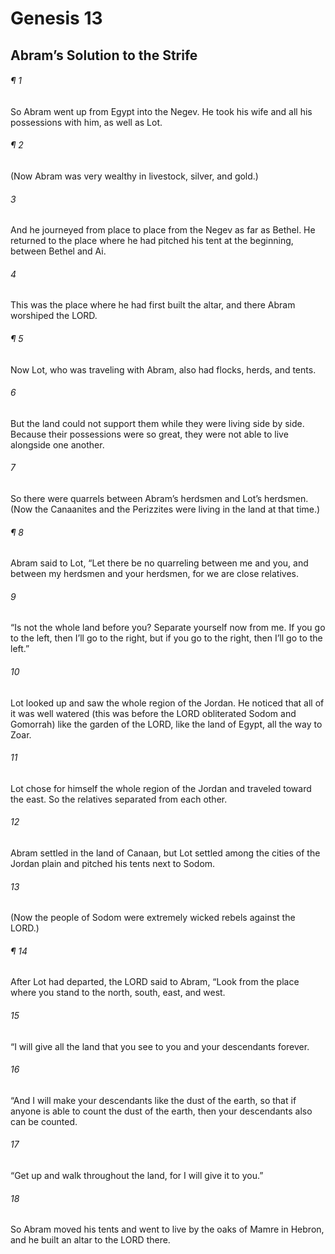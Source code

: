 # Genesis 13
## Abram’s Solution to the Strife
###### ¶ 1
So Abram went up from Egypt into the Negev. He took his wife and all his possessions with him, as well as Lot.
###### ¶ 2
(Now Abram was very wealthy in livestock, silver, and gold.)
###### 3
And he journeyed from place to place from the Negev as far as Bethel. He returned to the place where he had pitched his tent at the beginning, between Bethel and Ai.
###### 4
This was the place where he had first built the altar, and there Abram worshiped the LORD.
###### ¶ 5
Now Lot, who was traveling with Abram, also had flocks, herds, and tents.
###### 6
But the land could not support them while they were living side by side. Because their possessions were so great, they were not able to live alongside one another.
###### 7
So there were quarrels between Abram’s herdsmen and Lot’s herdsmen. (Now the Canaanites and the Perizzites were living in the land at that time.)
###### ¶ 8
Abram said to Lot, “Let there be no quarreling between me and you, and between my herdsmen and your herdsmen, for we are close relatives.
###### 9
“Is not the whole land before you? Separate yourself now from me. If you go to the left, then I’ll go to the right, but if you go to the right, then I’ll go to the left.”
###### 10
Lot looked up and saw the whole region of the Jordan. He noticed that all of it was well watered (this was before the LORD obliterated Sodom and Gomorrah) like the garden of the LORD, like the land of Egypt, all the way to Zoar.
###### 11
Lot chose for himself the whole region of the Jordan and traveled toward the east.
So the relatives separated from each other.
###### 12
Abram settled in the land of Canaan, but Lot settled among the cities of the Jordan plain and pitched his tents next to Sodom.
###### 13
(Now the people of Sodom were extremely wicked rebels against the LORD.)
###### ¶ 14
After Lot had departed, the LORD said to Abram, “Look from the place where you stand to the north, south, east, and west.
###### 15
“I will give all the land that you see to you and your descendants forever.
###### 16
“And I will make your descendants like the dust of the earth, so that if anyone is able to count the dust of the earth, then your descendants also can be counted.
###### 17
“Get up and walk throughout the land, for I will give it to you.”
###### 18
So Abram moved his tents and went to live by the oaks of Mamre in Hebron, and he built an altar to the LORD there.
